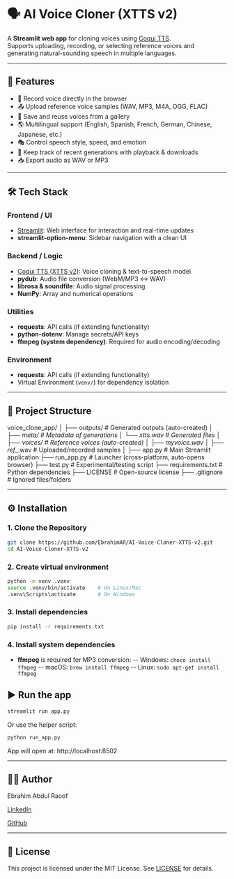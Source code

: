# 🗣️ AI Voice Cloner (XTTS v2)

A **Streamlit web app** for cloning voices using [Coqui TTS](https://github.com/coqui-ai/TTS).  
Supports uploading, recording, or selecting reference voices and generating natural-sounding speech in multiple languages.

---

## 🚀 Features
- 🎤 Record voice directly in the browser
- 📤 Upload reference voice samples (WAV, MP3, M4A, OGG, FLAC)
- 🎵 Save and reuse voices from a gallery
- 🌎 Multilingual support (English, Spanish, French, German, Chinese, Japanese, etc.)
- 🎭 Control speech style, speed, and emotion
- 📂 Keep track of recent generations with playback & downloads
- 📥 Export audio as WAV or MP3

---

## 🛠 Tech Stack
### **Frontend / UI**
  - [Streamlit](https://streamlit.io/): Web interface for interaction and real-time updates
  - **streamlit-option-menu**: Sidebar navigation with a clean UI

### **Backend / Logic**
  - [Coqui TTS (XTTS v2)](https://github.com/coqui-ai/TTS): Voice cloning & text-to-speech model
  - **pydub**: Audio file conversion (WebM/MP3 ↔ WAV)
  - **librosa & soundfile**: Audio signal processing
  - **NumPy**: Array and numerical operations

### **Utilities**
  - **requests**: API calls (if extending functionality)
  - **python-dotenv**: Manage secrets/API keys
  - **ffmpeg (system dependency)**: Required for audio encoding/decoding

### **Environment**
  - **requests**: API calls (if extending functionality)
  - Virtual Environment (`venv/`) for dependency isolation


---

## 📂 Project Structure
  voice_clone_app/
  │
  ├── outputs/                  # Generated outputs (auto-created)
  │   ├── _meta/                # Metadata of generations
  │   └── xtts_*.wav            # Generated files
  │
  ├── voices/                   # Reference voices (auto-created)
  │   ├── myvoice.wav
  │   ├── ref_*.wav             # Uploaded/recorded samples
  │
  ├── app.py                    # Main Streamlit application
  ├── run_app.py                 # Launcher (cross-platform, auto-opens browser)
  ├── test.py                    # Experimental/testing script
  ├── requirements.txt           # Python dependencies
  ├── LICENSE                    # Open-source license
  ├── .gitignore                 # Ignored files/folders


---

## ⚙️ Installation

### **1. Clone the Repository**
```bash
git clone https://github.com/EbrahimAR/AI-Voice-Cloner-XTTS-v2.git
cd AI-Voice-Cloner-XTTS-v2
```

### **2. Create virtual environment**
```bash
python -m venv .venv
source .venv/bin/activate    # On Linux/Mac
.venv\Scripts\activate       # On Windows
```

### **3. Install dependencies**
```bash
pip install -r requirements.txt
```

### **4. Install system dependencies**
- **ffmpeg** is required for MP3 conversion:
  -- Windows: `choco install ffmpeg`
  -- macOS: `brew install ffmpeg`
  -- Linux: `sudo apt-get install ffmpeg`

## ▶️ Run the app

```bash
streamlit run app.py
```

Or use the helper script:

```bash
python run_app.py
```
App will open at: http://localhost:8502

---

## 👨‍💻 Author
Ebrahim Abdul Raoof

[LinkedIn](https://www.linkedin.com/in/ebrahim-ar/)

[GitHub](https://github.com/EbrahimAR)

---

## 📜 License
This project is licensed under the MIT License. See [LICENSE](https://github.com/EbrahimAR/AIExamSystem/blob/main/LICENSE) for details.
